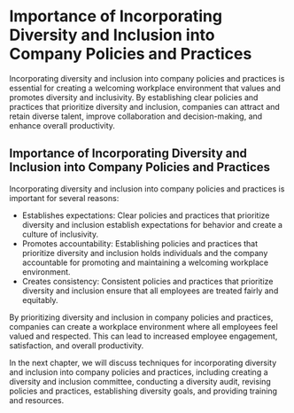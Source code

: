 Importance of Incorporating Diversity and Inclusion into Company Policies and Practices
=============================================================================================================================================================================

Incorporating diversity and inclusion into company policies and practices is essential for creating a welcoming workplace environment that values and promotes diversity and inclusivity. By establishing clear policies and practices that prioritize diversity and inclusion, companies can attract and retain diverse talent, improve collaboration and decision-making, and enhance overall productivity.

Importance of Incorporating Diversity and Inclusion into Company Policies and Practices
---------------------------------------------------------------------------------------

Incorporating diversity and inclusion into company policies and practices is important for several reasons:

* Establishes expectations: Clear policies and practices that prioritize diversity and inclusion establish expectations for behavior and create a culture of inclusivity.
* Promotes accountability: Establishing policies and practices that prioritize diversity and inclusion holds individuals and the company accountable for promoting and maintaining a welcoming workplace environment.
* Creates consistency: Consistent policies and practices that prioritize diversity and inclusion ensure that all employees are treated fairly and equitably.

By prioritizing diversity and inclusion in company policies and practices, companies can create a workplace environment where all employees feel valued and respected. This can lead to increased employee engagement, satisfaction, and overall productivity.

In the next chapter, we will discuss techniques for incorporating diversity and inclusion into company policies and practices, including creating a diversity and inclusion committee, conducting a diversity audit, revising policies and practices, establishing diversity goals, and providing training and resources.



